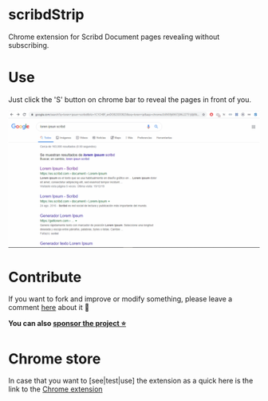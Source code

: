 # scribdStrip

Chrome extension for Scribd Document pages revealing without subscribing.

# Use

Just click the 'S' button on chrome bar to reveal the pages in front of you.

![alt text](./demo.gif "Demo gif")

# Contribute

If you want to fork and improve or modify something, please leave a comment [here](https://github.com/noGreg/scribdStrip/issues/1) about it 🙏

**You can also [sponsor the project ⭐](https://www.patreon.com/abax_)**

# Chrome store

In case that you want to [see|test|use] the extension as a quick here is the link to the [Chrome extension](https://chrome.google.com/webstore/detail/scribd-pages-reveal/pjdpilmkgoodplhgpohdfpmgajmnkiek)
